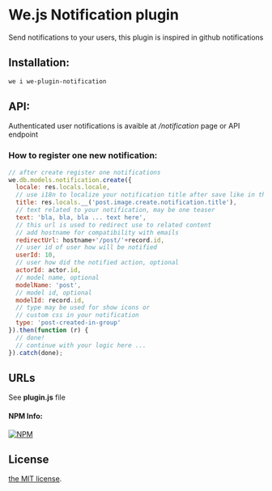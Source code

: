 # We.js Notification plugin

Send notifications to your users, this plugin is inspired in github notifications

## Installation:

```sh
we i we-plugin-notification
```

## API:

Authenticated user notifications is avaible at */notification* page or API endpoint

### How to register one new notification:

```js
// after create register one notifications
we.db.models.notification.create({
  locale: res.locals.locale,
  // use i18n to localize your notification title after save like in this example
  title: res.locals.__('post.image.create.notification.title'),
  // text related to your notification, may be one teaser
  text: 'bla, bla, bla ... text here',
  // this url is used to redirect use to related content
  // add hostname for compatibility with emails
  redirectUrl: hostname+'/post/'+record.id,
  // user id of user how will be notified
  userId: 10,
  // user how did the notified action, optional
  actorId: actor.id,
  // model name, optional
  modelName: 'post',
  // model id, optional  
  modelId: record.id,
  // type may be used for show icons or 
  // custom css in your notification
  type: 'post-created-in-group'
}).then(function (r) {
  // done!
  // continue with your logic here ...
}).catch(done);
```

## URLs

See **plugin.js** file

#### NPM Info:
[![NPM](https://nodei.co/npm/we-plugin-notification.png?downloads=true&downloadRank=true&stars=true)](https://nodei.co/npm/we-plugin-notification/)

## License

[the MIT license](LICENSE.md).
